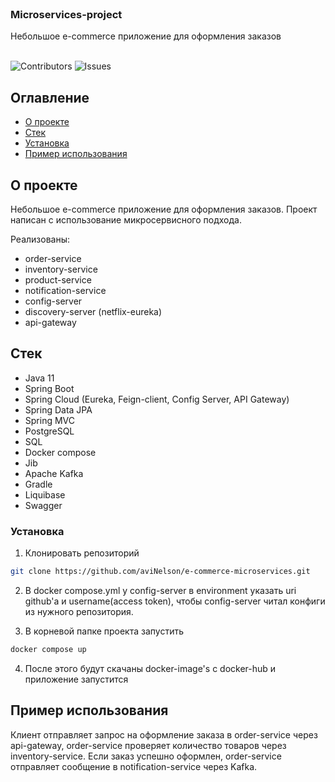 <br/>
<p align="center">
  <h3 align="left">Microservices-project</h3>

  <p align="left">
    Небольшое e-commerce приложение для оформления заказов
    <br/>
    <br/>
  </p>
</p>

![Contributors](https://img.shields.io/github/contributors/AviNelson/microservices-project?color=dark-green) ![Issues](https://img.shields.io/github/issues/AviNelson/microservices-project) 

## Оглавление

* [О проекте](#о-проекте)
* [Стек](#стек)
* [Установка](#установка)
* [Пример использования](#пример-использования)

## О проекте

Небольшое e-commerce приложение для оформления заказов.
Проект написан с использование микросервисного подхода.

Реализованы:
* order-service
* inventory-service
* product-service
* notification-service
* config-server
* discovery-server (netflix-eureka)
* api-gateway

## Стек

* Java 11
* Spring Boot
* Spring Cloud (Eureka, Feign-client, Config Server, API Gateway)
* Spring Data JPA
* Spring MVC
* PostgreSQL
* SQL
* Docker compose
* Jib
* Apache Kafka
* Gradle
* Liquibase
* Swagger

### Установка

1. Клонировать репозиторий

```sh
git clone https://github.com/aviNelson/e-commerce-microservices.git
```

2. В docker compose.yml у config-server в environment указать uri github'а и username(access token), чтобы config-server читал конфиги из нужного репозитория.


3. В корневой папке проекта запустить

```sh
docker compose up
```

4. После этого будут скачаны docker-image's с docker-hub и приложение запустится

## Пример использования

Клиент отправляет запрос на оформление заказа в order-service через api-gateway, order-service проверяет количество товаров через inventory-service. 
Если заказ успешно оформлен, order-service отправляет сообщение в notification-service через Kafka.


